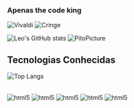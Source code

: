 ### Apenas the code king

![Vivaldi](https://img.shields.io/badge/Vivaldi-Enjoyer-brightgreen?logo=Vivaldi&logoColor=%20%23ef3939&label=Vivaldi&labelColor=%20%23ef30000&color=FCFAFA
)
![Cringe](https://img.shields.io/badge/Pitou-Lover-pink
)

![Leo's GitHub stats](https://github-readme-stats.vercel.app/api?username=leonovo21&show_icons=true&theme=apprentice)
![PitoPicture](https://uploads.spiritfanfiction.com/historias/capitulos/202105/origem-neferpitou-hunterxhunter-22382477-280520211114.jpg)

## Tecnologias Conhecidas
![Top Langs](https://github-readme-stats.vercel.app/api/top-langs/?username=leonovo21&layout=compact)
<div style="display: inline_block"><br/>
    <img align="center"alt="html5"src= "https://img.shields.io/badge/Go-00ADD8?style=for-the-badge&logo=go&logoColor=white">
    <img align="center"alt="html5"src= "https://img.shields.io/badge/C%2B%2B-00599C?style=for-the-badge&logo=c%2B%2B&logoColor=white">
    <img align="center"alt="html5"src= "https://img.shields.io/badge/Node.js-43853D?style=for-the-badge&logo=node.js&logoColor=white">
    <img align="center"alt="html5"src= "https://img.shields.io/badge/Express.js-404D59?style=for-the-badge">
     <img align="center"alt="html5"src= "https://img.shields.io/badge/React-20232A?style=for-the-badge&logo=react&logoColor=61DAFB">
</div>
